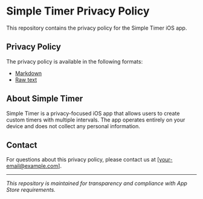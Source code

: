 # Simple Timer Privacy Policy

This repository contains the privacy policy for the Simple Timer iOS app.

## Privacy Policy

The privacy policy is available in the following formats:
- [Markdown](privacy-policy.md)
- [Raw text](https://raw.githubusercontent.com/jlopez7/simple-timer-privacy/main/privacy-policy.md)

## About Simple Timer

Simple Timer is a privacy-focused iOS app that allows users to create custom timers with multiple intervals. The app operates entirely on your device and does not collect any personal information.

## Contact

For questions about this privacy policy, please contact us at [your-email@example.com].

---

*This repository is maintained for transparency and compliance with App Store requirements.*
